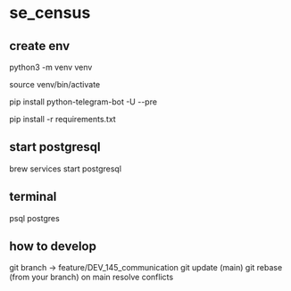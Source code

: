 # se_census
## create env
python3 -m venv venv

source venv/bin/activate

[//]: # (we need this one, because we're using pre-release api)
pip install python-telegram-bot -U --pre

pip install -r requirements.txt
## start postgresql
brew services start postgresql
## terminal
psql postgres

## how to develop
git branch -> feature/DEV_145_communication
git update (main)
git rebase (from your branch) on main
resolve conflicts
